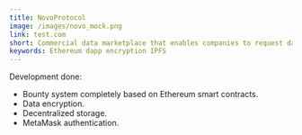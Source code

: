 ```yaml
---
title: NovoProtocol
image: /images/novo_mock.png
link: test.com
short: Commercial data marketplace that enables companies to request data on others anywhere in the world.    
keywords: Ethereum dapp encryption IPFS
---
```


Development done:

- Bounty system completely based on Ethereum smart contracts.
- Data encryption.
- Decentralized storage.
- MetaMask authentication.